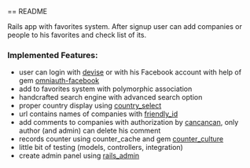 == README

Rails app with favorites system. After signup user can add companies or people to his favorites and check list of its. 

### Implemented Features:
* user can login with [devise](https://github.com/plataformatec/devise) or with his Facebook account with help of gem [omniauth-facebook](https://github.com/mkdynamic/omniauth-facebook)
* add to favorites system with polymorphic association
* handcrafted search engine with advanced search option
* proper country display using [country_select](https://github.com/stefanpenner/country_select)
* url contains names of companies with [friendly_id](https://github.com/norman/friendly_id)
* add comments to companies with authorization by [cancancan](https://github.com/CanCanCommunity/cancancan), only author (and admin) can delete his comment
* records counter using counter_cache and gem [counter_culture](https://github.com/magnusvk/counter_culture)
* little bit of testing (models, controllers, integration)
* create admin panel using [rails_admin](https://github.com/sferik/rails_admin)

